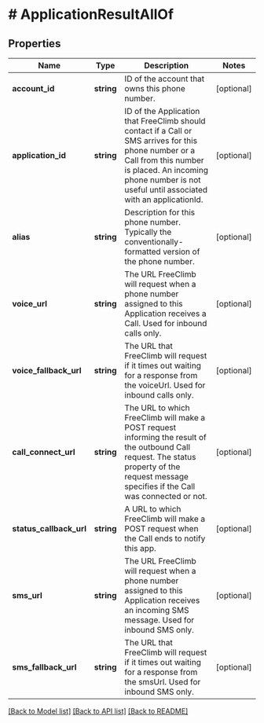# # ApplicationResultAllOf

## Properties

Name | Type | Description | Notes
------------ | ------------- | ------------- | -------------
**account_id** | **string** | ID of the account that owns this phone number. | [optional] 
**application_id** | **string** | ID of the Application that FreeClimb should contact if a Call or SMS arrives for this phone number or a Call from this number is placed. An incoming phone number is not useful until associated with an applicationId. | [optional] 
**alias** | **string** | Description for this phone number. Typically the conventionally-formatted version of the phone number. | [optional] 
**voice_url** | **string** | The URL FreeClimb will request when a phone number assigned to this Application receives a Call. Used for inbound calls only. | [optional] 
**voice_fallback_url** | **string** | The URL that FreeClimb will request if it times out waiting for a response from the voiceUrl. Used for inbound calls only. | [optional] 
**call_connect_url** | **string** | The URL to which FreeClimb will make a POST request informing the result of the outbound Call request. The status property of the request message specifies if the Call was connected or not. | [optional] 
**status_callback_url** | **string** | A URL to which FreeClimb will make a POST request when the Call ends to notify this app. | [optional] 
**sms_url** | **string** | The URL FreeClimb will request when a phone number assigned to this Application receives an incoming SMS message. Used for inbound SMS only. | [optional] 
**sms_fallback_url** | **string** | The URL that FreeClimb will request if it times out waiting for a response from the smsUrl. Used for inbound SMS only. | [optional] 

[[Back to Model list]](../../README.md#documentation-for-models) [[Back to API list]](../../README.md#documentation-for-api-endpoints) [[Back to README]](../../README.md)


